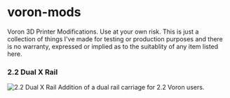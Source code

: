 # voron-mods
Voron 3D Printer Modifications. Use at your own risk. This is just a collection of things I've made for testing or production purposes and there is no warranty, expressed or implied as to the suitablity of any item listed here.

### 2.2 Dual X Rail ###
![2.2 Dual X Rail](https://i.imgur.com/JkANveQ.png)
Addition of a dual rail carriage for 2.2 Voron users.
